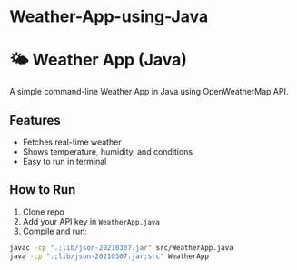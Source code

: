 # Weather-App-using-Java
# 🌤️ Weather App (Java)

A simple command-line Weather App in Java using OpenWeatherMap API.

## Features
- Fetches real-time weather
- Shows temperature, humidity, and conditions
- Easy to run in terminal

## How to Run
1. Clone repo  
2. Add your API key in `WeatherApp.java`  
3. Compile and run:

```sh
javac -cp ".;lib/json-20210307.jar" src/WeatherApp.java
java -cp ".;lib/json-20210307.jar;src" WeatherApp
